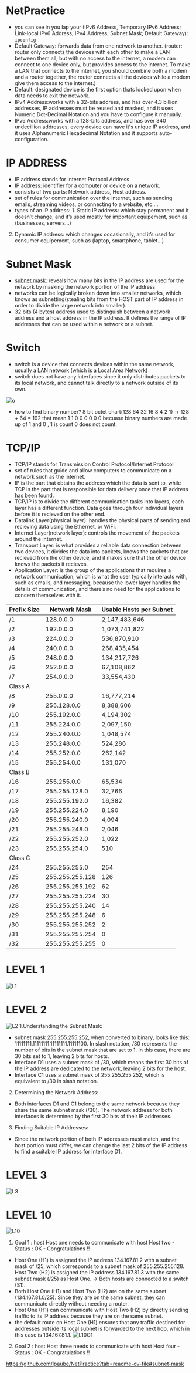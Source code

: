 # NetPractice

- you can see in you lap your (IPv6 Address, Temporary IPv6 Address; Link-local IPv6 Address; IPv4 Address; Subnet Mask; Default Gateway): ``` ipconfig ```
- Default Gateway: forwards data from one network to another. (router: router only connects the devices with each other to make a LAN between them all, but with no access to the internet, a modem can connect to one device only, but provides access to the internet. To make a LAN that connects to the internet, you should combine both a modem and a router together, the router connects all the devices while a modem give them access to the internet.)
- Default: designated device is the first option thats looked upon when data needs to exit the network.
- IPv4 Address:works with a 32-bits address, and has over 4.3 billion addresses, IP addresses must be reused and masked, and it uses Numeric Dot-Decimal Notation and you have to configure it manually.
- IPv6 Address:works with a 128-bits address, and has over 340 undecillion addresses, every device can have it's unique IP address, and it uses Alphanumeric Hexadecimal Notation and it supports auto-configuration.

# IP ADDRESS
- IP address stands for Internet Protocol Address
- IP address: identifier for a computer or device on a network.
- consists of two parts: Network address, Host address.
-  set of rules for communication over the internet, such as sending emails, streaming videos, or connecting to a website, etc….
-  types of an IP address: 1. Static IP address: which stay permanent and it doesn’t change, and it’s used mostly for important equipement, such as (businesses, servers…)
2. Dynamic IP address: which changes occasionally, and it’s used for consumer equipement, such as (laptop, smartphone, tablet…)

# Subnet Mask
- [subnet mask](https://www.youtube.com/watch?v=s_Ntt6eTn94): reveals how many bits in the IP address are used for the network by masking the network portion of the IP address
- networks can be logically broken down into smaller networks, wihich knows as subnetting(stealing bits from the HOST part of IP address in order to divide the large network into smaller).
- 32 bits (4 bytes) address used to distinguish between a network address and a host address in the IP address. It defines the range of IP addresses that can be used within a network or a subnet.

# Switch
- switch is a device that connects devices within the same network, usually a LAN network (which is a Local Area Network)
- switch does not have any interfaces since it only distributes packets to its local network, and cannot talk directly to a network outside of its own.
  
![o](https://github.com/fasl8/NetPractice/blob/main/IP%20address.png)
- how to find binary number?
  8 bit octet chart(128 64 32 16 8 4 2 1) -> 128 + 64 = 192 that mean 1 1 0 0 0 0 0 0 becuase binary numbers are made up of 1 and 0 , 1 is count 0 does not count.

# TCP/IP
- TCP/IP stands for Transmission Control Protocol/Internet Protocol
- set of rules that guide and allow computers to communicate on a network such as the internet.
- IP is the part that obtains the address which the data is sent to, while TCP is the part that is responsible for data delivery once that IP address has been found.
- TCP/IP is to divide the different communication tasks into layers, each layer has a different function. Data goes through four individual layers before it is recieved on the other end.
- Datalink Layer(physical layer): handles the physical parts of sending and recieving data using the Ethernet, or WiFi.
- Internet Layer(network layer): controls the movement of the packets around the internet.
- Transport Layer: is what provides a reliable data connection between two devices, it divides the data into packets, knows the packets that are recieved from the other device, and it makes sure that the other device knows the packets it recieves.
- Application Layer: is the group of the applications that requires a network communication, which is what the user typically interacts with, such as emails, and messaging, because the lower layer handles the details of communication, and there’s no need for the applications to concern themselves with it.


| Prefix Size  |  Network Mask     | Usable Hosts per Subnet |
| ------------ | ----------------  | ----------------------- |
| /1           | 128.0.0.0         | 2,147,483,646           |
| /2           | 192.0.0.0         | 1,073,741,822           |
| /3           | 224.0.0.0         | 536,870,910             |
| /4           | 240.0.0.0         | 268,435,454             |
| /5           | 248.0.0.0         | 134,217,726             |
| /6           | 252.0.0.0         | 67,108,862              |
| /7           | 254.0.0.0         | 33,554,430              |
| Class A                                                    |
| /8           | 255.0.0.0         | 16,777,214              |
| /9           | 255.128.0.0       | 8,388,606               |
| /10          | 255.192.0.0       | 4,194,302               |
| /11          | 255.224.0.0       | 2,097,150               |
| /12          | 255.240.0.0       | 1,048,574               |
| /13          | 255.248.0.0       | 524,286                 |
| /14          | 255.252.0.0       | 262,142                 |
| /15          | 255.254.0.0       | 131,070                 |
| Class B                                                    |
| /16          | 255.255.0.0       | 65,534                  |
| /17          | 255.255.128.0     | 32,766                  |
| /18          | 255.255.192.0     | 16,382                  |
| /19          | 255.255.224.0     | 8,190                   |
| /20          | 255.255.240.0     | 4,094                   |
| /21          | 255.255.248.0     | 2,046                   |
| /22          | 255.255.252.0     | 1,022                   |
| /23          | 255.255.254.0     | 510                     |
| Class C                                                    |
| /24          | 255.255.255.0     | 254                     |
| /25          | 255.255.255.128   | 126                     |
| /26          | 255.255.255.192   | 62                      |
| /27          | 255.255.255.224   | 30                      |
| /28          | 255.255.255.240   | 14                      |
| /29          | 255.255.255.248   | 6                       |
| /30          | 255.255.255.252   | 2                       |
| /31          | 255.255.255.254   | 0                       |
| /32          | 255.255.255.255   | 0                       |


# LEVEL 1
![L1](https://github.com/fasl8/NetPractice/blob/main/level1.png)

# LEVEL 2
![L2](https://github.com/fasl8/NetPractice/blob/main/level2.png)
1.Understanding the Subnet Mask:
  - subnet mask 255.255.255.252, when converted to binary, looks like this: 11111111.11111111.11111111.11111100.
  In slash notation, /30 represents the number of bits in the subnet mask that are set to 1. In this case, there are 30 bits set to 1, leaving 2 bits for hosts.
  - Interface D1 uses a subnet mask of /30, which means the first 30 bits of the IP address are dedicated to the network, leaving 2 bits for the host.
  - Interface C1 uses a subnet mask of 255.255.255.252, which is equivalent to /30 in slash notation.
2. Determining the Network Address:
  - Both interfaces D1 and C1 belong to the same network because they share the same subnet mask (/30).
The network address for both interfaces is determined by the first 30 bits of their IP addresses.
3. Finding Suitable IP Addresses:
  - Since the network portion of both IP addresses must match, and the host portion must differ, we can change the last 2 bits of the IP address to find a suitable IP address for Interface D1.

# LEVEL 3
![L3](https://github.com/fasl8/NetPractice/blob/main/level3.png)

# LEVEL 10
![L10](https://github.com/fasl8/NetPractice/blob/main/level3.png)
1. Goal 1 : host Host one needs to communicate with host Host two - Status : OK - Congratulations !!
  - Host One (H1) is assigned the IP address 134.167.81.2 with a subnet mask of /25, which corresponds to a subnet mask of 255.255.255.128. Host Two (H2) is assigned the IP address 134.167.81.3 with the same subnet mask (/25) as Host One. -> Both hosts are connected to a switch (S1).
  - Both Host One (H1) and Host Two (H2) are on the same subnet (134.167.81.0/25). Since they are on the same subnet, they can communicate directly without needing a router.
  - Host One (H1) can communicate with Host Two (H2) by directly sending traffic to its IP address because they are on the same subnet.
  - the default route on Host One (H1) ensures that any traffic destined for addresses outside its local subnet is forwarded to the next hop, which in this case is 134.167.81.1.
![L10G1](https://github.com/fasl8/NetPractice/blob/main/level10goal1.png)

2. Goal 2 : host Host three needs to communicate with host Host four - Status : OK - Congratulations !!

https://github.com/lpaube/NetPractice?tab=readme-ov-file#subnet-mask
